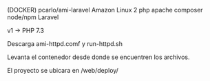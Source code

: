 (DOCKER) pcarlo/ami-laravel
Amazon Linux 2 php apache composer node/npm Laravel

v1 -> PHP 7.3

Descarga ami-httpd.comf y run-httpd.sh

Levanta el contenedor desde donde se encuentren los archivos.

El proyecto se ubicara en /web/deploy/
